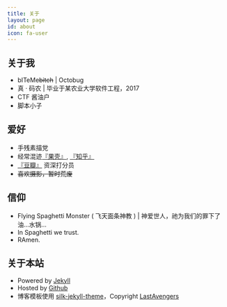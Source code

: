 ```yaml
---
title: 关于
layout: page
id: about
icon: fa-user
---
```


关于我
---

* bITeMe~~bitch~~ | Octobug
* 真 · 码农 | 毕业于某农业大学软件工程，2017
* CTF 酱油户
* 脚本小子

爱好
---
<ul>
	<li>
	手残素描党
	<li>
		经常混迹<a href="http://www.guokr.com/i/0466223402/" target="_blank">『果壳』</a>, 
		<a href="http://www.zhihu.com/people/donotbiteme" target="_blank">『知乎』</a>
	</li>
	<li>
		<a href="http://www.douban.com/people/bitemebitch/" target="_blank">『豆瓣』</a>
		资深打分员
	</li>
	<li>
	<s>喜欢摄影，暂时荒废</s>
	</li>
</ul>

信仰
---
* Flying Spaghetti Monster ( 飞天面条神教 ) | 神爱世人，祂为我们的罪下了油...水锅...
* In Spaghetti we trust.
* RAmen.

关于本站
--------
* Powered by [Jekyll](http://jekyllrb.com/) 
* Hosted by [Github](https://github.com)
* 博客模板使用 [silk-jekyll-theme](https://github.com/lastavenger/silk-jekyll-theme)，Copyright [LastAvengers](http://lastavenger.github.io/)